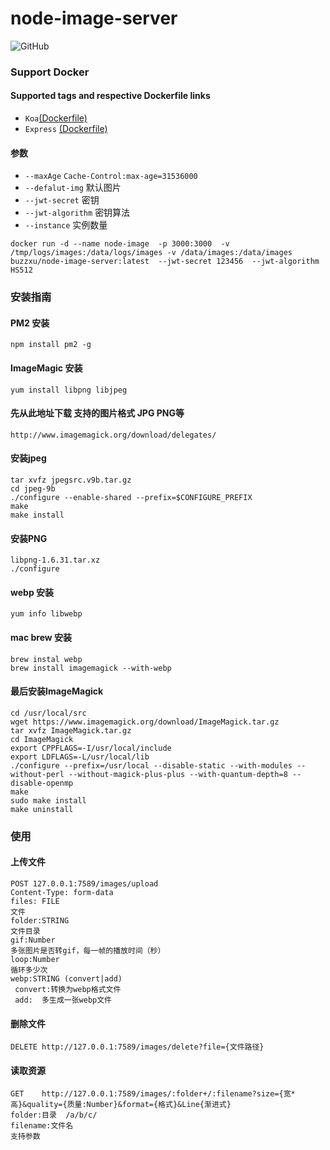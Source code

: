 # node-image-server
![GitHub](https://img.shields.io/github/stars/buzzxu/node-image-server.svg?style=social&label=Star&maxAge=259)

### Support Docker

#### Supported tags and respective Dockerfile links
- ``Koa``[(Dockerfile)](https://github.com/buzzxu/node-image-server/blob/master/Dockerfile)
- ``Express`` [(Dockerfile)](https://github.com/buzzxu/node-image-server/blob/express/Dockerfile)

#### 参数
- ``--maxAge``   ``Cache-Control:max-age=31536000``
- ``--defalut-img``   默认图片
- ``--jwt-secret``    密钥
- ``--jwt-algorithm`` 密钥算法
- ``--instance``      实例数量

```
docker run -d --name node-image  -p 3000:3000  -v /tmp/logs/images:/data/logs/images -v /data/images:/data/images  buzzxu/node-image-server:latest  --jwt-secret 123456  --jwt-algorithm HS512
```
### 安装指南
#### PM2 安装
```
npm install pm2 -g
```
#### ImageMagic 安装
```
yum install libpng libjpeg
```
#### 先从此地址下载 支持的图片格式 JPG PNG等
```
http://www.imagemagick.org/download/delegates/
```
#### 安装jpeg
```
tar xvfz jpegsrc.v9b.tar.gz
cd jpeg-9b
./configure --enable-shared --prefix=$CONFIGURE_PREFIX
make
make install
```
#### 安装PNG
```
libpng-1.6.31.tar.xz
./configure
```
#### webp 安装
```
yum info libwebp
```
#### mac brew 安装
```
brew instal webp
brew install imagemagick --with-webp
```
#### 最后安装ImageMagick
```
cd /usr/local/src
wget https://www.imagemagick.org/download/ImageMagick.tar.gz
tar xvfz ImageMagick.tar.gz
cd ImageMagick
export CPPFLAGS=-I/usr/local/include
export LDFLAGS=-L/usr/local/lib
./configure --prefix=/usr/local --disable-static --with-modules --without-perl --without-magick-plus-plus --with-quantum-depth=8 --disable-openmp
make
sudo make install
make uninstall
```




### 使用
#### 上传文件
```
POST 127.0.0.1:7589/images/upload
Content-Type: form-data
files: FILE
文件
folder:STRING
文件目录
gif:Number
多张图片是否转gif，每一帧的播放时间（秒）
loop:Number
循环多少次
webp:STRING (convert|add)
 convert:转换为webp格式文件
 add:  多生成一张webp文件
```
#### 删除文件
```
DELETE http://127.0.0.1:7589/images/delete?file={文件路径}
```
#### 读取资源
```
GET    http://127.0.0.1:7589/images/:folder+/:filename?size={宽*高}&quality={质量:Number}&format={格式}&Line{渐进式}
folder:目录  /a/b/c/
filename:文件名
支持参数
```
